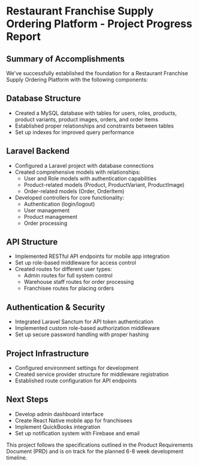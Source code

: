 # Restaurant Franchise Supply Ordering Platform - Project Progress Report

## Summary of Accomplishments

We've successfully established the foundation for a Restaurant Franchise Supply Ordering Platform with the following components:

## Database Structure
- Created a MySQL database with tables for users, roles, products, product variants, product images, orders, and order items
- Established proper relationships and constraints between tables
- Set up indexes for improved query performance

## Laravel Backend
- Configured a Laravel project with database connections
- Created comprehensive models with relationships:
  - User and Role models with authentication capabilities
  - Product-related models (Product, ProductVariant, ProductImage)
  - Order-related models (Order, OrderItem)
- Developed controllers for core functionality:
  - Authentication (login/logout)
  - User management
  - Product management
  - Order processing

## API Structure
- Implemented RESTful API endpoints for mobile app integration
- Set up role-based middleware for access control
- Created routes for different user types:
  - Admin routes for full system control
  - Warehouse staff routes for order processing
  - Franchisee routes for placing orders

## Authentication & Security
- Integrated Laravel Sanctum for API token authentication
- Implemented custom role-based authorization middleware
- Set up secure password handling with proper hashing

## Project Infrastructure
- Configured environment settings for development
- Created service provider structure for middleware registration
- Established route configuration for API endpoints

## Next Steps
- Develop admin dashboard interface
- Create React Native mobile app for franchisees
- Implement QuickBooks integration
- Set up notification system with Firebase and email

This project follows the specifications outlined in the Product Requirements Document (PRD) and is on track for the planned 6-8 week development timeline.